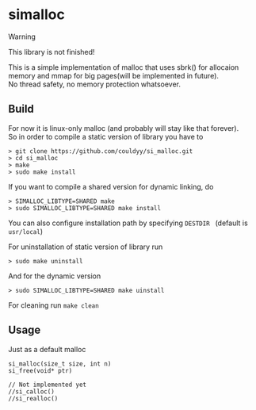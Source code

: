 # simalloc 

> [!WARNING]
> This library is not finished!

This is a simple implementation of malloc that uses sbrk() for allocaion memory and mmap for big pages(will be implemented in future).\
No thread safety, no memory protection whatsoever. 

## Build
For now it is linux-only malloc (and probably will stay like that forever).\
So in order to compile a static version of library you have to
```
> git clone https://github.com/couldyy/si_malloc.git
> cd si_malloc
> make
> sudo make install
```
If you want to compile a shared version for dynamic linking, do
```
> SIMALLOC_LIBTYPE=SHARED make
> sudo SIMALLOC_LIBTYPE=SHARED make install
```
You can also configure installation path by specifying `DESTDIR ` (default is `usr/local`) 

For uninstallation of static version of library run
```
> sudo make uninstall
```
And for the dynamic version
```
> sudo SIMALLOC_LIBTYPE=SHARED make uinstall
```

For cleaning run `make clean`

## Usage
Just as a default malloc 
```
si_malloc(size_t size, int n)
si_free(void* ptr)

// Not implemented yet
//si_calloc()
//si_realloc()
```


